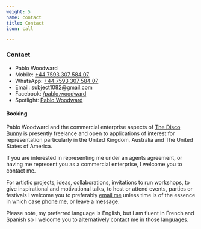 ```yaml
---
weight: 5
name: contact
title: Contact
icon: call

---
```


### Contact

<div class=tl itemscope itemtype="http://schema.org/Person" itemid="#pablowoodward">
<ul class="list pa0">
  <li class=ml0><span itemprop="name" class=dn>Pablo Woodward</span></li>
  <li class=ml0><span itemprop="telephone">Mobile: <a href="tel:+44759330758407" content="+44759330758407">+44&nbsp;7593 307&nbsp;584&nbsp;07</a></span>
</li>
  <li class=ml0>
    <!--itemprop="contactOption"-->
    <span>WhatsApp: <a href="intent://send/44759330758407#Intent;scheme=smsto;package=com.whatsapp;action=android.intent.action.SENDTO;end">+44&nbsp;7593 307&nbsp;584&nbsp;07</a></span>
  </li>

  <li class=ml0>
    <span itemprop="email">Email: <a href="mailto:subject1082@gmail.com?subject=Seen%20PabloWoodward.com&body=Hi%20Pablo,%0D%0A%20%20%20%20">subject1082@gmail.com</a></span>
  </li>

  <li class=ml0>
    <!--itemprop="facebook"-->
    <span>Facebook: <a href="https://www.facebook.com/pablo.woodward">/pablo.woodward</a></span>
  </li>

  <li class=ml0>
    <span itemprop="url">Spotlight: <a href="https://www.spotlight.com/interactive/cv/7015-6725-9646">Pablo Woodward</a></span>
  </li>
  <!--<li class=ml0><span itemprop="url">Vimeo: <a href="https://vimeo.com/132351634">Reel, June 2015</a></span></li>-->
</ul>
</div>

#### Booking

Pablo Woodward and the commercial enterprise aspects of [The Disco Bunny](https://thediscobunny.com/) is presently freelance and open to applications of interest for representation particularly in the United Kingdom, Australia and The United States of America.

If you are interested in representing me under an agents agreement, or having me represent you as a commercial enterprise, I welcome you to contact me.

For artistic projects, ideas, collaborations, invitations to run workshops, to give inspirational and motivational talks, to host or attend events, parties or festivals I welcome you to preferably [email me](mailto:pablo@pablowoodward.com?subject=Seen%20PabloWoodward.com&body=Hi%20Pablo,%0D%0A%20%20%20%20) unless time is of the essence in which case [phone me](tel:+44759330758407), or leave a message.

Please note, my preferred language is English, but I am fluent in French and Spanish so I welcome you to alternatively contact me in those languages.

<!-- Email: [pablo@pablowoodward.com](mailto:pablo@pablowoodward.com?subject=Seen%20PabloWoodward.com&body=Hi%20Pablo,%0D%0A%20%20%20%20)
 -->
